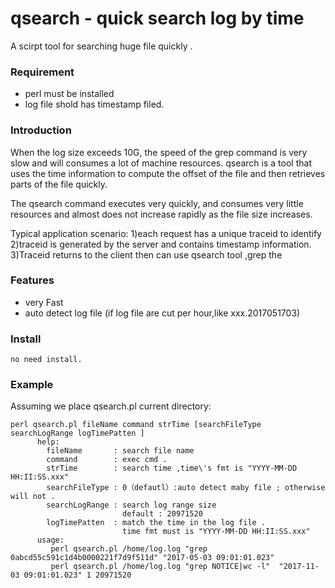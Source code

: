 # qsearch - quick search log by time 

A scirpt tool for searching  huge file quickly .

### Requirement
- perl must be installed
- log file shold has timestamp filed.

### Introduction
   When the log size exceeds 10G, the speed of the grep command is very slow and will consumes a lot of machine resources. qsearch is a tool that uses the time information to compute the offset of the file and then retrieves parts of the file quickly.

   The qsearch command executes very quickly, and consumes very little resources and almost does not increase rapidly as the file size increases.

   Typical application scenario: 
     1)each request has a unique traceid to identify
     2)traceid is generated by the server and contains timestamp information.
     3)Traceid returns to the client
   then can use qsearch tool ,grep the 

### Features
- very Fast
- auto detect log file (if log file are cut per hour,like  xxx.2017051703)

### Install
    no need install.

### Example

Assuming we place qsearch.pl current directory:
```
perl qsearch.pl fileName command strTime [searchFileType searchLogRange logTimePatten ] 
      help:
        fileName       : search file name 
        command        : exec cmd . 
        strTime        : search time ,time\'s fmt is "YYYY-MM-DD HH:II:SS.xxx"
        searchFileType : 0（defautl）:auto detect maby file ; otherwise will not .
        searchLogRange : search log range size 
                         default : 20971520
        logTimePatten  : match the time in the log file .
                         time fmt must is "YYYY-MM-DD HH:II:SS.xxx"
      usage:
         perl qsearch.pl /home/log.log "grep  0abcd55c591c1d4b0000221f7d9f511d" "2017-05-03 09:01:01.023"
         perl qsearch.pl /home/log.log "grep NOTICE|wc -l"  "2017-11-03 09:01:01.023" 1 20971520 
````

